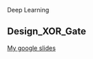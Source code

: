 Deep Learning

## Design_XOR_Gate
[My google slides ](https://docs.google.com/presentation/d/1K4mDc4MyiLjPa2yiUXp75D4G5W2GK5tfwUFbj_MDQxI/edit?usp=sharing)
